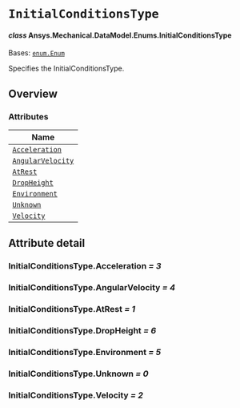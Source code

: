 # `InitialConditionsType`

<a id="ansys.mechanical.stubs.v241.Ansys.Mechanical.DataModel.Enums.InitialConditionsType"></a>

#### *class* Ansys.Mechanical.DataModel.Enums.InitialConditionsType

Bases: [`enum.Enum`](https://docs.python.org/3/library/enum.html#enum.Enum)

Specifies the InitialConditionsType.

<!-- !! processed by numpydoc !! -->

<a id="overview"></a>

## Overview

### Attributes

| Name |
| ------------------------------------------------------------- |
| [`Acceleration`](#InitialConditionsType.Acceleration) |
| [`AngularVelocity`](#InitialConditionsType.AngularVelocity) |
| [`AtRest`](#InitialConditionsType.AtRest) |
| [`DropHeight`](#InitialConditionsType.DropHeight) |
| [`Environment`](#InitialConditionsType.Environment) |
| [`Unknown`](#InitialConditionsType.Unknown) |
| [`Velocity`](#InitialConditionsType.Velocity) |

<a id="attribute-detail"></a>

## Attribute detail

<a id="InitialConditionsType.Acceleration"></a>

### InitialConditionsType.Acceleration *= 3*

<a id="InitialConditionsType.AngularVelocity"></a>

### InitialConditionsType.AngularVelocity *= 4*

<a id="InitialConditionsType.AtRest"></a>

### InitialConditionsType.AtRest *= 1*

<a id="InitialConditionsType.DropHeight"></a>

### InitialConditionsType.DropHeight *= 6*

<a id="InitialConditionsType.Environment"></a>

### InitialConditionsType.Environment *= 5*

<a id="InitialConditionsType.Unknown"></a>

### InitialConditionsType.Unknown *= 0*

<a id="InitialConditionsType.Velocity"></a>

### InitialConditionsType.Velocity *= 2*


